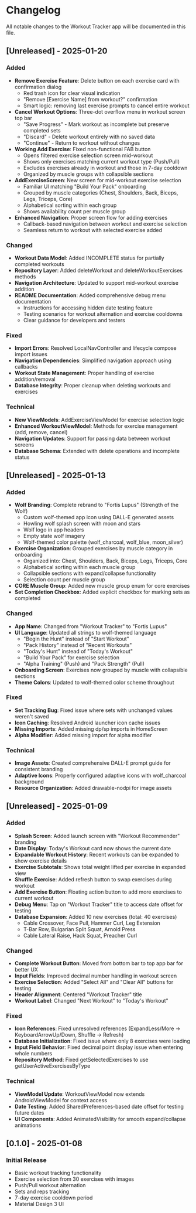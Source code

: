# Changelog

All notable changes to the Workout Tracker app will be documented in this file.

## [Unreleased] - 2025-01-20

### Added
- **Remove Exercise Feature**: Delete button on each exercise card with confirmation dialog
  - Red trash icon for clear visual indication
  - "Remove [Exercise Name] from workout?" confirmation
  - Smart logic: removing last exercise prompts to cancel entire workout
- **Cancel Workout Options**: Three-dot overflow menu in workout screen top bar
  - "Save Progress" - Mark workout as incomplete but preserve completed sets
  - "Discard" - Delete workout entirely with no saved data
  - "Continue" - Return to workout without changes
- **Working Add Exercise**: Fixed non-functional FAB button
  - Opens filtered exercise selection screen mid-workout
  - Shows only exercises matching current workout type (Push/Pull)
  - Excludes exercises already in workout and those in 7-day cooldown
  - Organized by muscle groups with collapsible sections
- **AddExerciseScreen**: New screen for mid-workout exercise selection
  - Familiar UI matching "Build Your Pack" onboarding
  - Grouped by muscle categories (Chest, Shoulders, Back, Biceps, Legs, Triceps, Core)
  - Alphabetical sorting within each group
  - Shows availability count per muscle group
- **Enhanced Navigation**: Proper screen flow for adding exercises
  - Callback-based navigation between workout and exercise selection
  - Seamless return to workout with selected exercise added

### Changed
- **Workout Data Model**: Added INCOMPLETE status for partially completed workouts
- **Repository Layer**: Added deleteWorkout and deleteWorkoutExercises methods
- **Navigation Architecture**: Updated to support mid-workout exercise addition
- **README Documentation**: Added comprehensive debug menu documentation
  - Instructions for accessing hidden date testing feature
  - Testing scenarios for workout alternation and exercise cooldowns
  - Clear guidance for developers and testers

### Fixed
- **Import Errors**: Resolved LocalNavController and lifecycle compose import issues
- **Navigation Dependencies**: Simplified navigation approach using callbacks
- **Workout State Management**: Proper handling of exercise addition/removal
- **Database Integrity**: Proper cleanup when deleting workouts and exercises

### Technical
- **New ViewModels**: AddExerciseViewModel for exercise selection logic
- **Enhanced WorkoutViewModel**: Methods for exercise management (add, remove, cancel)
- **Navigation Updates**: Support for passing data between workout screens
- **Database Schema**: Extended with delete operations and incomplete status

## [Unreleased] - 2025-01-13

### Added
- **Wolf Branding**: Complete rebrand to "Fortis Lupus" (Strength of the Wolf)
  - Custom wolf-themed app icon using DALL-E generated assets
  - Howling wolf splash screen with moon and stars
  - Wolf logo in app headers
  - Empty state wolf imagery
  - Wolf-themed color palette (wolf_charcoal, wolf_blue, moon_silver)
- **Exercise Organization**: Grouped exercises by muscle category in onboarding
  - Organized into: Chest, Shoulders, Back, Biceps, Legs, Triceps, Core
  - Alphabetical sorting within each muscle group
  - Collapsible sections with expand/collapse functionality
  - Selection count per muscle group
- **CORE Muscle Group**: Added new muscle group enum for core exercises
- **Set Completion Checkbox**: Added explicit checkbox for marking sets as completed

### Changed
- **App Name**: Changed from "Workout Tracker" to "Fortis Lupus"
- **UI Language**: Updated all strings to wolf-themed language
  - "Begin the Hunt" instead of "Start Workout"
  - "Pack History" instead of "Recent Workouts"
  - "Today's Hunt" instead of "Today's Workout"
  - "Build Your Pack" for exercise selection
  - "Alpha Training" (Push) and "Pack Strength" (Pull)
- **Onboarding Screen**: Exercises now grouped by muscle with collapsible sections
- **Theme Colors**: Updated to wolf-themed color scheme throughout

### Fixed
- **Set Tracking Bug**: Fixed issue where sets with unchanged values weren't saved
- **Icon Caching**: Resolved Android launcher icon cache issues
- **Missing Imports**: Added missing dp/sp imports in HomeScreen
- **Alpha Modifier**: Added missing import for alpha modifier

### Technical
- **Image Assets**: Created comprehensive DALL-E prompt guide for consistent branding
- **Adaptive Icons**: Properly configured adaptive icons with wolf_charcoal background
- **Resource Organization**: Added drawable-nodpi for image assets

## [Unreleased] - 2025-01-09

### Added
- **Splash Screen**: Added launch screen with "Workout Recommender" branding
- **Date Display**: Today's Workout card now shows the current date
- **Expandable Workout History**: Recent workouts can be expanded to show exercise details
- **Exercise Subtotals**: Shows total weight lifted per exercise in expanded view
- **Shuffle Exercise**: Added refresh button to swap exercises during workout
- **Add Exercise Button**: Floating action button to add more exercises to current workout
- **Debug Menu**: Tap on "Workout Tracker" title to access date offset for testing
- **Database Expansion**: Added 10 new exercises (total: 40 exercises)
  - Cable Crossover, Face Pull, Hammer Curl, Leg Extension
  - T-Bar Row, Bulgarian Split Squat, Arnold Press
  - Cable Lateral Raise, Hack Squat, Preacher Curl

### Changed
- **Complete Workout Button**: Moved from bottom bar to top app bar for better UX
- **Input Fields**: Improved decimal number handling in workout screen
- **Exercise Selection**: Added "Select All" and "Clear All" buttons for testing
- **Header Alignment**: Centered "Workout Tracker" title
- **Workout Label**: Changed "Next Workout" to "Today's Workout"

### Fixed
- **Icon References**: Fixed unresolved references (ExpandLess/More → KeyboardArrowUp/Down, Shuffle → Refresh)
- **Database Initialization**: Fixed issue where only 8 exercises were loading
- **Input Field Behavior**: Fixed decimal point display issue when entering whole numbers
- **Repository Method**: Fixed getSelectedExercises to use getUserActiveExercisesByType

### Technical
- **ViewModel Update**: WorkoutViewModel now extends AndroidViewModel for context access
- **Date Testing**: Added SharedPreferences-based date offset for testing future dates
- **UI Components**: Added AnimatedVisibility for smooth expand/collapse animations

## [0.1.0] - 2025-01-08

### Initial Release
- Basic workout tracking functionality
- Exercise selection from 30 exercises with images
- Push/Pull workout alternation
- Sets and reps tracking
- 7-day exercise cooldown period
- Material Design 3 UI